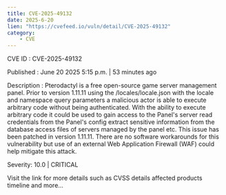 ```yaml
---
title: CVE-2025-49132
date: 2025-6-20
lien: "https://cvefeed.io/vuln/detail/CVE-2025-49132"
category:
    - CVE
---
```


CVE ID : CVE-2025-49132

Published :  June 20
2025
5:15 p.m. | 53 minutes ago

Description : Pterodactyl is a free
open-source game server management panel. Prior to version 1.11.11
using the /locales/locale.json with the locale and namespace query parameters
a malicious actor is able to execute arbitrary code without being authenticated. With the ability to execute arbitrary code it could be used to gain access to the Panel's server
read credentials from the Panel's config
extract sensitive information from the database
access files of servers managed by the panel
etc. This issue has been patched in version 1.11.11. There are no software workarounds for this vulnerability
but use of an external Web Application Firewall (WAF) could help mitigate this attack.

Severity: 10.0 | CRITICAL

Visit the link for more details
such as CVSS details
affected products
timeline
and more...
